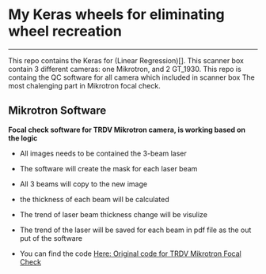 # My Keras wheels for eliminating wheel recreation
--------------------------------------------
This repo contains the Keras for (Linear Regression)[].
This scanner box contain 3 different cameras: one Mikrotron, and 2 GT_1930.
This repo is containg the QC software for all camera which included in scanner box
The most chalenging part in Mikrotron focal check.

## Mikrotron Software

**Focal check software for TRDV Mikrotron camera, is working based on the logic**

- All images needs to be contained the 3-beam laser
	
- The software will create the mask for each laser beam
	
- All 3 beams will copy to the new image
	
- the thickness of each beam will be calculated
	
- The trend of laser beam thickness change will be visulize 
	
- The trend of the laser will be saved for each beam in pdf file as the out put of the software
	
- You can find the code [Here: Original code for TRDV Mikrotron Focal Check](https://github.com/MehdiMahmoodi/TRDV_Focal_check/blob/master/TRDV-Focal_check%20_my_pattern1.py)
